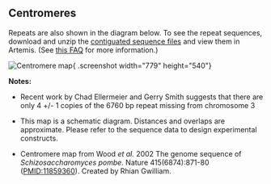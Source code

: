 ## Centromeres

Repeats are also shown in the diagram below. To see the repeat
sequences, download and unzip the [contiguated sequence files](https://www.pombase.org/data/genome_sequence_and_features/artemis_files/)
and view them in Artemis. (See
[this FAQ](/faq/is-there-an-equivalent-to-the-artemis-java-applet-in-pombase) for more
information.)

![Centromere map](assets/centromeremapping.gif){ .screenshot width="779" height="540"}

**Notes:**

  - Recent work by Chad Ellermeier and Gerry Smith suggests that
    there are only 4 +/- 1 copies of the 6760 bp repeat missing from
    chromosome 3

  - This map is a schematic diagram. Distances and overlaps are
    approximate. Please refer to the sequence data to design experimental
    constructs.

  - Centromere map from  Wood *et al.* 2002 The genome sequence of *Schizosaccharomyces pombe*.
    Nature 415(6874):871-80 ([PMID:11859360](http://www.ncbi.nlm.nih.gov/pubmed/11859360)). Created by Rhian Gwilliam.

[cen1]: https://www.pombase.org/jbrowse/?loc=I%3A3753680..3789414&tracks=DNA%2CForward%20strand%20features%2CReverse%20strand%20features&highlight=
[cen2]: https://www.pombase.org/jbrowse/?loc=II%3A1602261..1644744&tracks=DNA%2CForward%20strand%20features%2CReverse%20strand%20features&highlight=
[cen3]: https://www.pombase.org/jbrowse/?loc=III%3A1070899..1136998&tracks=DNA%2CForward%20strand%20features%2CReverse%20strand%20features&highlight=

